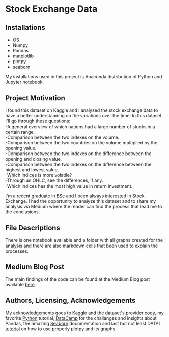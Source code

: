 # Stock Exchange Data 

## Installations 
- OS
- Numpy
- Pandas 
- matplotlib
- plotpy
- seaborn

My installations used in this project is Anaconda distribution of Python and Jupyter notebook.


## Project Motivation
I found this dataset on Kaggle and I analyzed the stock exchange data to have a better understanding on the variations over the time. 
In this dataset I'll go through these questions:  <br />
-A general overview of which nations had a large number of stocks in a certain range.  <br />
-Comparison between the two indexes on the volume.  <br />
-Comparison between the two countries on the volume multiplied by the opening value.  <br />
-Comparison between the two indexes on the difference between the opening and closing value. <br />
-Comparison between the two indexes on the difference between the highest and lowest value. <br />
-Which indices is more volatile? <br />
-Through an OHLC, see the differences, if any.  <br />
-Which indices has the most high value in return investment.  <br />

I'm a recent graduate in BSc and I been always interested in Stock Exchange. I had the opportunity to analyze this dataset and to share my analysis via Medium where the reader can find the process that lead me to the conclusions.

## File Descriptions
There is one notebook available and a folder with all graphs created for the analysis and there are also markdown cells that been used to explain the processes.

## Medium Blog Post 
The main findings of the code can be found at the Medium Blog post available [here](https://medium.com/@isma.ali1993/stock-exchange-analysis-661230ca13aa)

## Authors, Licensing, Acknowledgements
My acknowledgements goes to [Kaggle](https://www.kaggle.com/datasets/mattiuzc/stock-exchange-data) and the dataset's provider [cody](https://www.kaggle.com/mattiuzc), my favorite [Python](https://docs.python.org/3/tutorial/) tutorial, 
[DataCamp](https://app.datacamp.com/learn) for the challanges and insights about Pandas, 
the amazing [Seaborn](https://seaborn.pydata.org/generated/seaborn.lineplot.html) documentation and last but not least DATAI [tutorial](https://www.kaggle.com/code/kanncaa1/plotly-tutorial-for-beginners) on how to use properly plotpy and its graphs.
